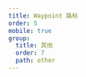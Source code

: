 ```yaml
---
title: Waypoint 路标
order: 5
mobile: true
group:
  title: 其他
  order: 7
  path: other
---
```


<code src="../demo/Waypoint.tsx"></code>
<API src="../src/Waypoint.tsx"></API>
